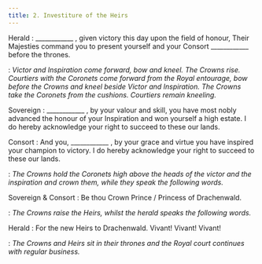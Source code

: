 ```yaml
---
title: 2. Investiture of the Heirs
---
```


Herald
: ____________ , given victory this day upon the field of honour, Their Majesties command you to present yourself and your Consort ____________ before the thrones.

: _Victor and Inspiration come forward, bow and kneel. The Crowns rise. Courtiers with the Coronets come forward from the Royal entourage, bow before the Crowns and kneel beside Victor and Inspiration. The Crowns take the Coronets from the cushions. Courtiers remain kneeling._

Sovereign
: ____________ , by your valour and skill, you have most nobly advanced the honour of your Inspiration and won yourself a high estate. I do hereby acknowledge your right to succeed to these our lands.

Consort
: And you, ____________ , by your grace and virtue you have inspired your champion to victory. I do hereby acknowledge your right to succeed to these our lands.

: _The Crowns hold the Coronets high above the heads of the victor and the inspiration and crown them, while they speak the following words._

Sovereign & Consort
: Be thou Crown Prince / Princess of Drachenwald.

: _The Crowns raise the Heirs, whilst the herald speaks the following words._

Herald
: For the new Heirs to Drachenwald. Vivant! Vivant! Vivant!

: _The Crowns and Heirs sit in their thrones and the Royal court continues with regular business._

